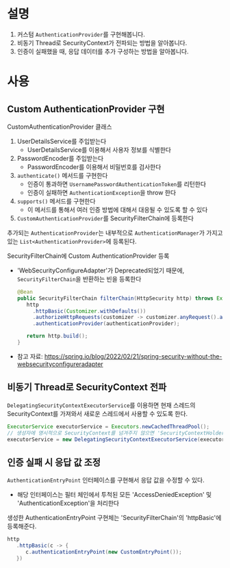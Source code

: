 # 설명
1. 커스텀 `AuthenticationProvider`를 구현해봅니다.
2. 비동기 Thread로 SecurityContext가 전파되는 방법을 알아봅니다. 
3. 인증이 실패했을 때, 응답 데이터를 추가 구성하는 방법을 알아봅니다. 

# 사용
## Custom AuthenticationProvider 구현
CustomAuthenticationProvider 클래스
1. UserDetailsService를 주입받는다
   - UserDetailsService를 이용해서 사용자 정보를 식별한다
2. PasswordEncoder를 주입받는다
   - PasswordEncoder를 이용해서 비밀번호를 검사한다
3. `authenticate()` 메서드를 구현한다
   - 인증이 통과하면 `UsernamePasswordAuthenticationToken`를 리턴한다
   - 인증이 실패하면 `AuthenticationException`을 throw 한다
4. `supports()` 메서드를 구현한다
   - 이 메서드를 통해서 여러 인증 방법에 대해서 대응될 수 있도록 할 수 있다
5. `CustomAuthenticationProvider`를 SecurityFilterChain에 등록한다

추가되는 `AuthenticationProvider`는 내부적으로 `AuthenticationManager`가 가지고 있는 `List<AuthenticationProvider>`에 등록된다. 


SecurityFilterChain에 Custom AuthenticationProvider 등록
- 'WebSecurityConfigureAdapter'가 Deprecated되었기 때문에, `SecurityFilterChain`을 반환하는 빈을 등록한다
   ```java
   @Bean
   public SecurityFilterChain filterChain(HttpSecurity http) throws Exception {
      http
        .httpBasic(Customizer.withDefaults())
        .authorizeHttpRequests(customizer -> customizer.anyRequest().authenticated())
        .authenticationProvider(authenticationProvider);

      return http.build();
   }
   ```
- 참고 자료: https://spring.io/blog/2022/02/21/spring-security-without-the-websecurityconfigureradapter

## 비동기 Thread로 SecurityContext 전파
`DelegatingSecurityContextExecutorService`를 이용하면 현재 스레드의 SecurityContext를 가져와서 새로운 스레드에서 사용할 수 있도록 한다. 
```java
ExecutorService executorService = Executors.newCachedThreadPool();
// 생성자에 명시적으로 SecurityContext를 넘겨주지 않으면 'SecurityContextHolder.getContext()'를 호출한다
executorService = new DelegatingSecurityContextExecutorService(executorService);
```

## 인증 실패 시 응답 값 조정
`AuthenticationEntryPoint` 인터페이스를 구현해서 응답 값을 수정할 수 있다.
- 해당 인터페이스는 필터 체인에서 투척된 모든 'AccessDeniedException' 및 'AuthenticationException'을 처리한다

생성한 AuthenticationEntryPoint 구현체는 'SecurityFilterChain'의 'httpBasic'에 등록해준다. 
```java
http
   .httpBasic(c -> {
      c.authenticationEntryPoint(new CustomEntryPoint());
   })
```

